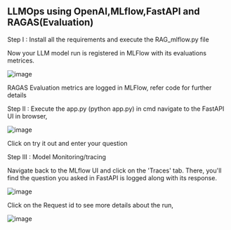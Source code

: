 ## LLMOps using OpenAI,MLflow,FastAPI and RAGAS(Evaluation)

Step I : Install all the requirements and execute the RAG_mlflow.py file

Now your LLM model run is registered in MLFlow with its evaluations metrices. 

![image](https://github.com/user-attachments/assets/d2114340-6f4b-44fb-a772-38e1d283a157)

RAGAS Evaluation metrics are logged in MLFlow, refer code for further details

Step II : Execute the app.py (python app.py) in cmd navigate to the FastAPI UI in browser,

![image](https://github.com/user-attachments/assets/535549fc-3595-448c-b30c-2f4cd7a42638)

Click on try it out and enter your question

Step III : Model Monitoring/tracing

Navigate back to the MLflow UI and click on the 'Traces' tab. There, you'll find the question you asked in FastAPI is logged along with its response.

![image](https://github.com/user-attachments/assets/8f4037fb-7533-4ec1-bf20-70319418f252)

Click on the Request id to see more details about the run,

![image](https://github.com/user-attachments/assets/84fe7bdf-db3d-4872-ba70-233088442ef5)
